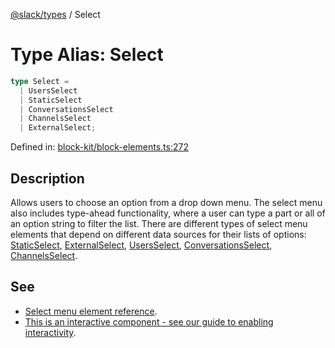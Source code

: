 [@slack/types](../index.md) / Select

# Type Alias: Select

```ts
type Select = 
  | UsersSelect
  | StaticSelect
  | ConversationsSelect
  | ChannelsSelect
  | ExternalSelect;
```

Defined in: [block-kit/block-elements.ts:272](https://github.com/slackapi/node-slack-sdk/blob/main/packages/types/src/block-kit/block-elements.ts#L272)

## Description

Allows users to choose an option from a drop down menu.
The select menu also includes type-ahead functionality, where a user can type a part or all of an option string to
filter the list. There are different types of select menu elements that depend on different data sources for their
lists of options: [StaticSelect](../interfaces/StaticSelect.md), [ExternalSelect](../interfaces/ExternalSelect.md), [UsersSelect](../interfaces/UsersSelect.md), [ConversationsSelect](../interfaces/ConversationsSelect.md),
[ChannelsSelect](../interfaces/ChannelsSelect.md).

## See

 - [Select menu element reference](https://docs.slack.dev/reference/block-kit/block-elements/select-menu-element).
 - [This is an interactive component - see our guide to enabling interactivity](https://docs.slack.dev/interactivity/handling-user-interaction).
